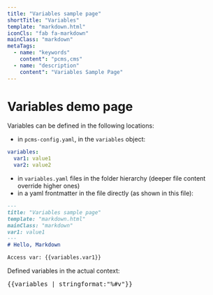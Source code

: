```yaml
---
title: "Variables sample page"
shortTitle: "Variables"
template: "markdown.html"
iconCls: "fab fa-markdown"
mainClass: "markdown"
metaTags: 
  - name: "keywords"
    content": "pcms,cms"
  - name: "description"
    content": "Variables Sample Page"
---
```

# Variables demo page

Variables can be defined in the following locations:

- in `pcms-config.yaml`, in the `variables` object:

```yaml
variables:
  var1: value1
  var2: value2
```

- in `variables.yaml` files in the folder hierarchy (deeper file content override higher ones)
- in a yaml frontmatter in the file directly (as shown in this file):

```md
---
title: "Variables sample page"
template: "markdown.html"
mainClass: "markdown"
var1: value1
---
# Hello, Markdown

Access var: {{variables.var1}}
```

Defined variables in the actual context:

<pre>
{{variables | stringformat:"%#v"}}
</pre>